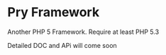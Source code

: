 Pry Framework
===

Another PHP 5 Framework. Require at least PHP 5.3

Detailed DOC and APi will come soon
